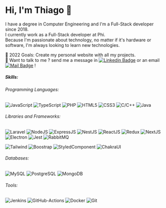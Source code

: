 # Hi, I'm Thiago 👋

I have a degree in Computer Engineering and I'm a Full-Stack developer since 2018.  
I currently work as a Full-Stack developer at Phi.  
Because I'm passionate about technology, no matter if it's hardware or software, I'm always looking to learn new technologies.  

🥅 2022 Goals: Create my personal website with all my projects.  
💬 Want to talk to me ? send me a message in [![Linkedin Badge](https://img.shields.io/badge/-LinkedIn-0A66C2?style=flat&logo=Linkedin&logoColor=white&link=https://www.linkedin.com/in/thiagotms/)](https://www.linkedin.com/in/thiagotms/) or an email [![Mail Badge](https://img.shields.io/badge/-Mail-EA4335?style=flat&logo=Gmail&logoColor=white&link=mailto:thiagomsales@hotmail.com)](mailto:thiagomsales@hotmail.com) !

##### Skills:
###### Programming Languages:
 ![JavaScript](https://img.shields.io/badge/-JavaScript-F7DF1E?logo=javascript&logoColor=white&style=flat) ![TypeScript](https://img.shields.io/badge/-TypeScript-3178C6?logo=typescript&logoColor=white&style=flat) ![PHP](https://img.shields.io/badge/-PHP-777BB4?logo=php&logoColor=white&style=flat) ![HTML5](https://img.shields.io/badge/-HTML5-E34F26?logo=html5&logoColor=white&style=flat) ![CSS3](https://img.shields.io/badge/-CSS3-1572B6?logo=CSS3&logoColor=white&style=flat) ![C/C++](https://img.shields.io/badge/-C/C++-00599C?logo=c&logoColor=white&style=flat) ![Java](https://img.shields.io/badge/-Java-007396?logo=Java&logoColor=white&style=flat)

###### Libraries and Frameworks:
![Laravel](https://img.shields.io/badge/-Laravel-FF2D20?logo=laravel&logoColor=white&style=flat) ![NodeJS](https://img.shields.io/badge/-NodeJS-339933?logo=node.js&logoColor=white&style=flat) ![ExpressJS](https://img.shields.io/badge/-ExpressJS-000000?logo=express&logoColor=white&style=flat) ![NestJS](https://img.shields.io/badge/-NestJS-E0234E?logo=NestJS&logoColor=white&style=flat) ![ReactJS](https://img.shields.io/badge/-ReactJS-61dafb?logo=react&logoColor=white&style=flat) ![Redux](https://img.shields.io/badge/-Redux-764ABC?logo=redux&logoColor=white&style=flat) ![NextJS](https://img.shields.io/badge/-NextJS-000000?logo=next.js&logoColor=white&style=flat)  ![Electron](https://img.shields.io/badge/-Electron-47848F?logo=electron&logoColor=white&style=flat) ![Jest](https://img.shields.io/badge/-Jest-C21325?logo=jest&logoColor=white&style=flat) ![RabbitMQ](https://img.shields.io/badge/-RabbitMQ-FF6600?logo=RabbitMQ&logoColor=white&style=flat)

![Tailwind](https://img.shields.io/badge/-Tailwind-38B2AC?logo=tailwind-css&logoColor=white&style=flat) ![Boostrap](https://img.shields.io/badge/-Boostrap-7952B3?logo=bootstrap&logoColor=white&style=flat) ![StyledComponent](https://img.shields.io/badge/-Styled%20Components-DB7093?logo=styled-components&logoColor=white&style=flat) ![ChakraUI](https://img.shields.io/badge/-ChakraUI-319795?logo=Chakra-UI&logoColor=white&style=flat)
###### Databases:
![MySQL](https://img.shields.io/badge/-MySQL-4479A1?logo=mysql&logoColor=white&style=flat) ![PostgreSQL](https://img.shields.io/badge/-PostgreSQL-336791?logo=postgresql&logoColor=white&style=flat) ![MongoDB](https://img.shields.io/badge/-MongoDB-47A248?logo=MongoDB&logoColor=white&style=flat)
###### Tools:
![Jenkins](https://img.shields.io/badge/-Jenkins-D24939?logo=jenkins&logoColor=white&style=flat) ![GitHub-Actions](https://img.shields.io/badge/-GitHub%20Actions-2088FF?logo=GitHub-Actions&logoColor=white&style=flat) ![Docker](https://img.shields.io/badge/-Docker-2496ED?logo=docker&logoColor=white&style=flat) ![Git](https://img.shields.io/badge/-Git-F05032?logo=git&logoColor=white&style=flat)
